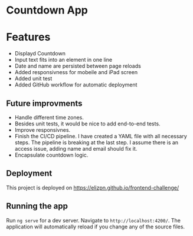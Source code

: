 # Countdown App

# Features
- Displayd Countdown 
- Input text fits into an element in one line
- Date and name are persisted between page reloads
- Added responsivness for mobeile and iPad screen
- Added unit test
- Added GitHub workflow for automatic deployment


## Future improvments

- Handle different time zones.
- Besides unit tests, it would be nice to add end-to-end tests.
- Improve responsivnes.
- Finish the CI/CD pipeline. I have created a YAML file with all necessary steps. The pipeline is breaking at the last step. I assume there is an access issue, adding name and email should fix it.
- Encapsulate countdown logic.

## Deployment

This project is deployed on https://elizpn.github.io/frontend-challenge/

## Running the app

Run `ng serve` for a dev server. Navigate to `http://localhost:4200/`. The application will automatically reload if you change any of the source files. 




